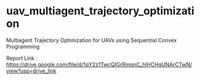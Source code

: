 # uav_multiagent_trajectory_optimization
Multiagent Trajectory Optimization for UAVs using Sequential Convex Programming


Report Link : https://drive.google.com/file/d/1qY2z1TwcQIGrRmpnC_hlHCHgUNArCTwN/view?usp=drive_link
